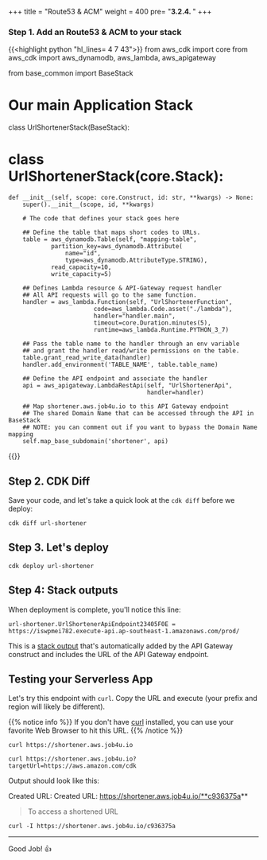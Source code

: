 +++
title = "Route53 & ACM"
weight = 400
pre= "<b>3.2.4. </b>"
+++


### Step 1. Add an Route53 & ACM to your stack

{{<highlight python "hl_lines= 4 7 43">}}
from aws_cdk import core
from aws_cdk import aws_dynamodb, aws_lambda, aws_apigateway

from base_common import BaseStack

# Our main Application Stack
class UrlShortenerStack(BaseStack):
# class UrlShortenerStack(core.Stack):

    def __init__(self, scope: core.Construct, id: str, **kwargs) -> None:
        super().__init__(scope, id, **kwargs)

        # The code that defines your stack goes here
        
        ## Define the table that maps short codes to URLs.
        table = aws_dynamodb.Table(self, "mapping-table",
                partition_key=aws_dynamodb.Attribute(
                    name="id",
                    type=aws_dynamodb.AttributeType.STRING),
                read_capacity=10,
                write_capacity=5)
                
        ## Defines Lambda resource & API-Gateway request handler
        ## All API requests will go to the same function.
        handler = aws_lambda.Function(self, "UrlShortenerFunction",
                            code=aws_lambda.Code.asset("./lambda"),
                            handler="handler.main",
                            timeout=core.Duration.minutes(5),
                            runtime=aws_lambda.Runtime.PYTHON_3_7)

        ## Pass the table name to the handler through an env variable 
        ## and grant the handler read/write permissions on the table.
        table.grant_read_write_data(handler)
        handler.add_environment('TABLE_NAME', table.table_name)
        
        ## Define the API endpoint and associate the handler
        api = aws_apigateway.LambdaRestApi(self, "UrlShortenerApi",
                                           handler=handler)

        ## Map shortener.aws.job4u.io to this API Gateway endpoint
        ## The shared Domain Name that can be accessed through the API in BaseStack
        ## NOTE: you can comment out if you want to bypass the Domain Name mapping
        self.map_base_subdomain('shortener', api)
{{</highlight>}}


## Step 2. CDK Diff

Save your code, and let's take a quick look at the `cdk diff` before we deploy:

```
cdk diff url-shortener
```


## Step 3. Let's deploy

```
cdk deploy url-shortener
```

## Step 4: Stack outputs

When deployment is complete, you'll notice this line:

```
url-shortener.UrlShortenerApiEndpoint23405F0E = https://iswpmei782.execute-api.ap-southeast-1.amazonaws.com/prod/
```

This is a [stack output](https://docs.aws.amazon.com/AWSCloudFormation/latest/UserGuide/stacks.html) that's automatically added by the API Gateway construct and includes the URL of the API Gateway endpoint.

## Testing your Serverless App

Let's try this endpoint with `curl`. Copy the URL and execute (your
prefix and region will likely be different).

{{% notice info %}}
If you don't have [curl](https://curl.haxx.se/) installed, you can use your favorite Web Browser to hit this URL.
{{% /notice %}}

```
curl https://shortener.aws.job4u.io

curl https://shortener.aws.job4u.io?targetUrl=https://aws.amazon.com/cdk
```

Output should look like this: 

Created URL: Created URL: https://shortener.aws.job4u.io/**c936375a**

> To access a shortened URL

```
curl -I https://shortener.aws.job4u.io/c936375a
```

---

Good Job! 👍
